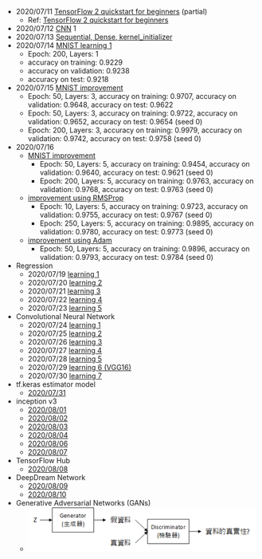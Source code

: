 - 2020/07/11 [TensorFlow 2 quickstart for beginners](2020/07/20200711_python_tensorflow/learning.py) (partial)
  - Ref: [TensorFlow 2 quickstart for beginners](https://www.tensorflow.org/tutorials/quickstart/beginner)
- 2020/07/12 [CNN](2020/07/20200712_cnn/cnn.py) 1
- 2020/07/13 [Sequential, Dense, kernel_initializer](2020/07/20200713_tensorflow_Sequential/main.py)
- 2020/07/14 [MNIST learning 1](2020/07/20200714_tensorflow_learning_4/learning.py)
  - Epoch: 200, Layers: 1
  - accuracy on training: 0.9229
  - accuracy on validation: 0.9238
  - accuracy on test: 0.9218
- 2020/07/15 [MNIST improvement](2020/07/20200715_tensorflow_learning_5/learning.py)
  - Epoch: 50, Layers: 3, accuracy on training: 0.9707, accuracy on validation: 0.9648, accuracy on test: 0.9622
  - Epoch: 50, Layers: 3, accuracy on training: 0.9722, accuracy on validation: 0.9652, accuracy on test: 0.9654 (seed 0)
  - Epoch: 200, Layers: 3, accuracy on training: 0.9979, accuracy on validation: 0.9742, accuracy on test: 0.9758 (seed 0)
- 2020/07/16
  - [MNIST improvement](2020/07/20200716_tensorflow_learning_6/learning.py)
    - Epoch: 50, Layers: 5, accuracy on training: 0.9454, accuracy on validation: 0.9640, accuracy on test: 0.9621 (seed 0)
    - Epoch: 200, Layers: 5, accuracy on training: 0.9763, accuracy on validation: 0.9768, accuracy on test: 0.9763 (seed 0)
  - [improvement using RMSProp](2020/07/20200716_tensorflow_learning_6/learning_rmsprop.py)
    - Epoch: 10, Layers: 5, accuracy on training: 0.9723, accuracy on validation: 0.9755, accuracy on test: 0.9767 (seed 0)
    - Epoch: 250, Layers: 5, accuracy on training: 0.9895, accuracy on validation: 0.9780, accuracy on test: 0.9773 (seed 0)
  - [improvement using Adam](2020/07/20200716_tensorflow_learning_6/learning_adam.py)
    - Epoch: 50, Layers: 5, accuracy on training: 0.9896, accuracy on validation: 0.9793, accuracy on test: 0.9784 (seed 0)
- Regression
  - 2020/07/19 [learning 1](2020/07/20200719_tensorflow/learning.py)
  - 2020/07/20 [learning 2](2020/07/20200720_tensorflow_regression_2/learning.py)
  - 2020/07/21 [learning 3](2020/07/20200721_tensorflow_regression_3/learning.py)
  - 2020/07/22 [learning 4](2020/07/20200722_tensorflow_regression_4/learning.py)
  - 2020/07/23 [learning 5](2020/07/20200723_tensorflow_regression_5/learning.py)
- Convolutional Neural Network
  - 2020/07/24 [learning 1](2020/07/20200724_tensorflow_cnn_1/learning.py)
  - 2020/07/25 [learning 2](2020/07/20200725_tensorflow_cnn_2/learning.py)
  - 2020/07/26 [learning 3](2020/07/20200726_tensorflow_cnn_3/learning.py)
  - 2020/07/27 [learning 4](2020/07/20200727_tensorflow_cnn_4/learning.py)
  - 2020/07/28 [learning 5](2020/07/20200728_tensorflow_cnn_5/learning.py)
  - 2020/07/29 [learning 6 (VGG16)](2020/07/20200729_tensorflow_cnn_6/learning.py)
  - 2020/07/30 [learning 7](2020/07/20200730_tensorflow_cnn_7/learning.py)
- tf.keras estimator model
  - [2020/07/31](2020/07/20200731_tensorflow_estimator/learning.py)
- inception v3
  - [2020/08/01](2020/08/20200801_tensorflow_Inception_v3/learning.py)
  - [2020/08/02](2020/08/20200802_tensorflow_Inception_v3_2/learning.py)
  - [2020/08/03](2020/08/20200803_tensorflow_Inception_v3_3/learning.py)
  - [2020/08/04](2020/08/20200804_tensorflow_Inception_v3_4/learning.py)
  - [2020/08/06](2020/08/20200806_tensorflow_Inception_v3_5/learning.py)
  - [2020/08/07](2020/08/20200807_tensorflow_Inception_v3_6/learning.py)
- TensorFlow Hub
  - [2020/08/08](2020/08/20200808_tensorflow_hub/main.py)
- DeepDream Network
  - [2020/08/09](2020/08/20200809_deepdream_network_1/main.py)
  - [2020/08/10](2020/08/20200810_deepdream_network_2/main.py)
- Generative Adversarial Networks (GANs)
  - ![](2020/08/20200811_generative_adversarial_network_1/img.png)